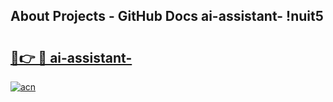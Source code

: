 ## About Projects - GitHub Docs ai-assistant- !nuit5

# <h2><a href="https://andorid.site?title=ai-assistant-&ref=14PRO">🔗👉 🔴 ai-assistant-</a></h2>

[![acn](https://github.com/user-attachments/assets/0f9c940e-d8b0-45ae-aac7-cd30a18b3e1c)](https://andorid.site?title=ai-assistant-&ref=14PRO)

